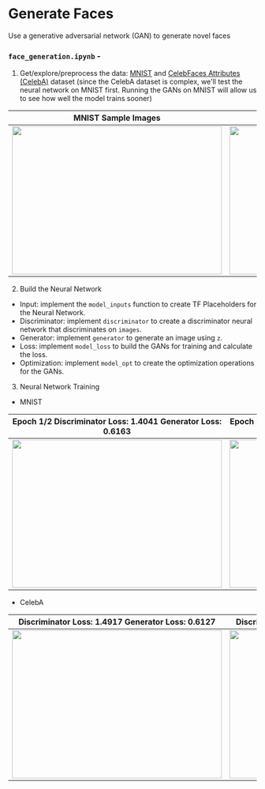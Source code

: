 # Generate Faces

Use a generative adversarial network (GAN) to generate novel faces

### `face_generation.ipynb` -

1. Get/explore/preprocess the data: [MNIST](http://yann.lecun.com/exdb/mnist/) and [CelebFaces Attributes (CelebA)](http://mmlab.ie.cuhk.edu.hk/projects/CelebA.html) dataset (since the CelebA dataset is complex, we'll test the neural network on MNIST first. Running the GANs on MNIST will allow us to see how well the model trains sooner)

MNIST Sample Images | CelebA Sample Images   
:------------------:|:------------------:
<img src="https://github.com/LuLi0077/DL/blob/master/Generative_Adversarial_Network/Generate_Faces/assets/mnist.png" width="425" height="300"> | <img src="https://github.com/LuLi0077/DL/blob/master/Generative_Adversarial_Network/Generate_Faces/assets/celeba.png" width="425" height="300">  

2. Build the Neural Network

* Input: implement the `model_inputs` function to create TF Placeholders for the Neural Network.
* Discriminator: implement `discriminator` to create a discriminator neural network that discriminates on `images`.
* Generator: implement `generator` to generate an image using `z`. 
* Loss: implement `model_loss` to build the GANs for training and calculate the loss.
* Optimization: implement `model_opt` to create the optimization operations for the GANs. 

3. Neural Network Training

* MNIST

Epoch 1/2 Discriminator Loss: 1.4041 Generator Loss: 0.6163 | Epoch 2/2 Discriminator Loss: 1.1726 Generator Loss: 0.9164    
:----------------------------------------------------------:|:----------------------------------------------------------:
<img src="https://github.com/LuLi0077/DL/blob/master/Generative_Adversarial_Network/Generate_Faces/assets/mnist1.png" width="425" height="300"> | <img src="https://github.com/LuLi0077/DL/blob/master/Generative_Adversarial_Network/Generate_Faces/assets/mnist2.png" width="425" height="300">

* CelebA

Discriminator Loss: 1.4917 Generator Loss: 0.6127 | Discriminator Loss: 1.3936 Generator Loss: 0.6625    
:------------------------------------------------:|:------------------------------------------------:
<img src="https://github.com/LuLi0077/DL/blob/master/Generative_Adversarial_Network/Generate_Faces/assets/celeba1.png" width="425" height="300"> | <img src="https://github.com/LuLi0077/DL/blob/master/Generative_Adversarial_Network/Generate_Faces/assets/celeba2.png" width="425" height="300">


